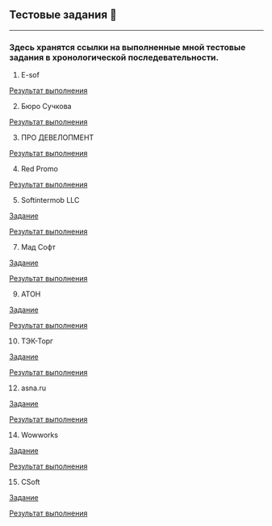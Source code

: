 ## Тестовые задания 💼
---
### Здесь хранятся ссылки на выполненные мной тестовые задания в хронологической последевательности.

1. E-sof

[Результат выполнения](https://docs.google.com/spreadsheets/d/10mBE59LrA1FWWQHtv2mzvpHlsb8N6CuBXkSF9VJxCb4/edit?usp=drive_link)

2. Бюро Сучкова

[Результат выполнения](https://docs.google.com/spreadsheets/d/17zrvBDNhxphPkEZ7xd1KwXADeS0O1x_vIVXfirI-Eko/edit?usp=drive_link)

3. ПРО ДЕВЕЛОПМЕНТ

[Результат выполнения](https://docs.google.com/spreadsheets/d/1XXWyKTm9jbgrsuSSmEPdu7AYaECRKZfGQnrgJJQCYnI/edit?usp=drive_link)

4. Red Promo

[Результат выполнения](https://docs.google.com/spreadsheets/d/1fC9LqY7z-yvFXO_jP6Ez7QfRhlbU0xVdKXE47GZgkkc/edit?usp=drive_link)

5. Softintermob LLC
   
[Задание](https://docs.google.com/document/d/1nCGc9MAcZz2cJG8LUykMLIybKQm0P7HZ_6IwpaQtCxI/edit)

[Результат выполнения](https://docs.google.com/document/d/1xZkup5xxdAEsbL-Ngo8IoTC9UixD3QhtXYPjnprAado/edit?usp=drive_link)

7. Мад Софт
   
[Задание](https://github.com/Baidak-Evgenii/ArtsiomRusau_Course/blob/master/web_testing.md)

[Результат выполнения](https://docs.google.com/spreadsheets/d/1g4cmDJdLpTQVadTGmxo_6vp3CkbOHtAfkAg-j0pKThE/edit?gid=0#gid=0)

9. АТОН
   
[Задание](https://docs.google.com/document/d/1U4A3cyC3J2262QZyAeEYOPr7fhlV4KPX9YmCTFhBmWE/edit?usp=drive_link)

[Результат выполнения](https://docs.google.com/spreadsheets/d/19QMf657jOezGOpSkKXwYdBcfuzrU0wbZmOUFiTXz6Uk/edit?usp=drive_link)

10. ТЭК-Торг
    
[Задание](https://docs.google.com/document/d/1MoV7NCO6S1DQDR9WK9CHh4ctXaXOGkfm/edit?usp=drive_link&ouid=109630940720999050377&rtpof=true&sd=true)

[Результат выполнения](https://docs.google.com/document/d/1sCe55CkOuYTwI_hRk2qjha1e0C8Ix-UD9D5zlIcO78g/edit?usp=drive_link)

12. asna.ru
    
[Задание](https://github.com/Baidak-Evgenii/ArtsiomRusau_Course/blob/master/web_testing.md)

[Результат выполнения](https://docs.google.com/document/d/1x0-METm_OYtw6ruN0qcDQ5jatvm2bCxz/edit)

14. Wowworks
    
[Задание](https://docs.google.com/document/d/1pt-qJeLsB1Lgknv-GmcrEG9qt750MeMj-Y2EapZzEIo/edit?usp=drive_link)

[Результат выполнения](https://docs.google.com/document/d/1yCtfqFIhY0oJIrj_Dx7t5eMI_TQCz4-_/edit?usp=drive_link&ouid=109630940720999050377&rtpof=true&sd=true)

15. CSoft
    
[Задание](https://drive.google.com/drive/folders/1JklCRwSOevJRxAJl1kafHNXg6LHdPxJR?usp=drive_link)

[Результат выполнения](https://drive.google.com/drive/folders/19PsfLTyepqAP9sdyLiJcEHpn7NO2ywk5?usp=drive_link)
